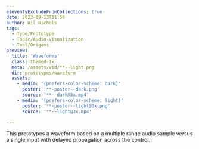 ```yaml
---
eleventyExcludeFromCollections: true
date: 2023-09-13T11:58
author: Wil Nichols
tags:
  - Type/Prototype
  - Topic/Audio-visualization
  - Tool/Origami
preview: 
  title: 'Waveforms'
  class: themed-1x
  meta: /assets/vid/**--light.png
  dir: prototypes/waveform
  assets:
    - media: '(prefers-color-scheme: dark)'
      poster: '**-poster--dark.png'
      source: '**--dark@3x.mp4'
    - media: '(prefers-color-scheme: light)'
      poster: '**-poster--light@3x.png'
      source: '**--light@3x.mp4'

---
```

This prototypes a waveform based on a multiple range audio sample versus a single input with delayed propagation across the control.
